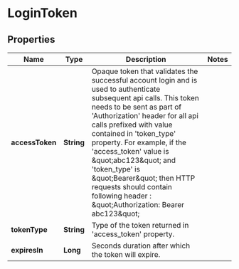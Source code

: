 

# LoginToken


## Properties

Name | Type | Description | Notes
------------ | ------------- | ------------- | -------------
**accessToken** | **String** | Opaque token that validates the successful account login and is used to authenticate subsequent api calls. This token needs to be sent as part of &#39;Authorization&#39; header for all api calls prefixed with value contained in &#39;token_type&#39; property. For example, if the &#39;access_token&#39; value is \&quot;abc123\&quot; and &#39;token_type&#39; is \&quot;Bearer\&quot; then HTTP requests should contain following header : \&quot;Authorization: Bearer abc123\&quot;  | 
**tokenType** | **String** | Type of the token returned in &#39;access_token&#39; property. | 
**expiresIn** | **Long** | Seconds duration after which the token will expire. | 



